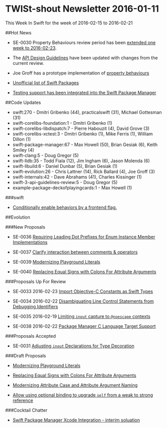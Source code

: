 # TWISt-shout Newsletter 2016-01-11
This Week In Swift for the week of 2016-02-15 to 2016-02-21

##Hot News

* SE-0030 Property Behaviours review period has been [extended one week to 2016-02-23](http://article.gmane.org/gmane.comp.lang.swift.evolution/7141).

* The [API Design Guidelines](http://apple.github.io/swift-internals/api-design-guidelines/) have been updated with changes from the current review.

* Joe Groff has a prototype implementation of [property behaviours](http://article.gmane.org/gmane.comp.lang.swift.evolution/7352)

* [Unofficial list of Swift Packages](http://article.gmane.org/gmane.comp.lang.swift.devel/1127)

* [Testing support has been integrated into the Swift Package Manager](http://article.gmane.org/gmane.comp.lang.swift.user/1198)

##Code Updates

* swift:270 - Dmitri Gribenko (44), practicalswift (31), Michael Gottesman (31)
* swift-corelibs-foundation:1 - Dmitri Gribenko (1)
* swift-corelibs-libdispatch:7 - Pierre Habouzit (4), David Grove (3)
* swift-corelibs-xctest:3 - Dmitri Gribenko (1), Mike Ferris (1), William Dillon (1)
* swift-package-manager:67 - Max Howell (50), Brian Gesiak (6), Keith Smiley (4)
* swift-clang:5 - Doug Gregor (5)
* swift-lldb:35 - Todd Fiala (12), Jim Ingham (6), Jason Molenda (6)
* swift-llbuild:6 - Daniel Dunbar (5), Brian Gesiak (1)
* swift-evolution:26 - Chris Lattner (14), Rick Ballard (4), Joe Groff (3)
* swift-internals:42 - Dave Abrahams (41), Charles Kissinger (1)
* swift-3-api-guidelines-review:5 - Doug Gregor (5)
* example-package-deckofplayingcards:1 - Max Howell (1)

###swift

* [Conditionally enable behaviors by a frontend flag.](https://github.com/apple/swift/commit/d4fdc1e7a83fd00facc0a40438ece32c4fad4c3c)
  
##Evolution

###New Proposals

* SE-0036 [Requiring Leading Dot Prefixes for Enum Instance Member Implementations](https://github.com/apple/swift-evolution/blob/master/proposals/0036-enum-dot.md)

* SE-0037 [Clarify interaction between comments & operators](https://github.com/apple/swift-evolution/blob/master/proposals/0037-clarify-comments-and-operators.md)

* SE-0039 [Modernizing Playground Literals](https://github.com/apple/swift-evolution/blob/master/proposals/0039-playgroundliterals.md)

* SE-0040 [Replacing Equal Signs with Colons For Attribute Arguments](https://github.com/apple/swift-evolution/blob/master/proposals/0040-attributecolons.md)

###Proposals Up For Review

* SE-0033 2016-02-23 [Import Objective-C Constants as Swift Types](https://github.com/apple/swift-evolution/blob/master/proposals/0033-import-objc-constants.md)

* SE-0034 2016-02-22 [Disambiguating Line Control Statements from Debugging Identifiers](https://github.com/apple/swift-evolution/blob/master/proposals/0034-disambiguating-line.md)

* SE-0035 2016-02-19 [Limiting `inout` capture to `@noescape` contexts](https://github.com/apple/swift-evolution/blob/master/proposals/0035-limit-inout-capture.md)

* SE-0038 2016-02-22 [Package Manager C Language Target Support](https://github.com/apple/swift-evolution/blob/master/proposals/0038-swiftpm-c-language-targets.md)

###Proposals Accepted
  
* SE-0031 [Adjusting `inout` Declarations for Type Decoration](https://github.com/apple/swift-evolution/blob/master/proposals/0031-adjusting-inout-declarations.md)
  
###Draft Proposals

* [Modernizing Playground Literals](http://article.gmane.org/gmane.comp.lang.swift.evolution/7124)

* [Replacing Equal Signs with Colons For Attribute Arguments](http://article.gmane.org/gmane.comp.lang.swift.evolution/7271)

* [Modernizing Attribute Case and Attribute Argument Naming](http://article.gmane.org/gmane.comp.lang.swift.evolution/7333)

* [Allow using optional binding to upgrade `self` from a weak to strong reference](https://gist.github.com/emaloney/4bfcb21aaced15af8884)

###Cocktail Chatter

* [Swift Package Manager Xcode Integration - interim soluation](http://article.gmane.org/gmane.comp.lang.swift.evolution/7502)


